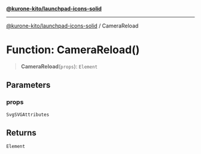 [**@kurone-kito/launchpad-icons-solid**](../README.md)

***

[@kurone-kito/launchpad-icons-solid](../globals.md) / CameraReload

# Function: CameraReload()

> **CameraReload**(`props`): `Element`

## Parameters

### props

`SvgSVGAttributes`

## Returns

`Element`
